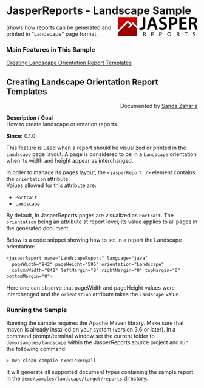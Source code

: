 
# JasperReports - Landscape Sample <img src="../../resources/jasperreports.svg" alt="JasperReports logo" align="right"/>

Shows how reports can be generated and printed in "Landscape" page format.

### Main Features in This Sample

[Creating Landscape Orientation Report Templates](#landscape)

## <a name='landscape'>Creating</a> Landscape Orientation Report Templates
<div align="right">Documented by <a href='mailto:shertage@users.sourceforge.net'>Sanda Zaharia</a></div>

**Description / Goal**\
How to create landscape orientation reports.

**Since:** 0.1.0

This feature is used when a report should be visualized or printed in the `Landscape` page layout. A page is considered to be in a `Landscape` orientation when its width and height appear as interchanged.

In order to manage its pages layout, the `<jasperReport />` element contains the `orientation` attribute.\
Values allowed for this attribute are:

- `Portrait`
- `Landscape`

By default, in JasperReports pages are visualized as `Portrait`. The `orientation` being an attribute at report level, its value applies to all pages in the generated document.

Below is a code snippet showing how to set in a report the Landscape orientation:

```
<jasperReport name="LandscapeReport" language="java"
  pageWidth="842" pageHeight="595" orientation="Landscape"
  columnWidth="842" leftMargin="0" rightMargin="0" topMargin="0" bottomMargin="0">
```

Here one can observe that pageWidth and pageHeight values were interchanged and the `orientation` attribute takes the `Landscape` value.

### Running the Sample

Running the sample requires the Apache Maven library. Make sure that maven is already installed on your system (version 3.6 or later).
In a command prompt/terminal window set the current folder to `demo/samples/landscape` within the JasperReports source project and run the following command:

```
> mvn clean compile exec:exec@all
```

It will generate all supported document types containing the sample report in the `demo/samples/landscape/target/reports` directory.

